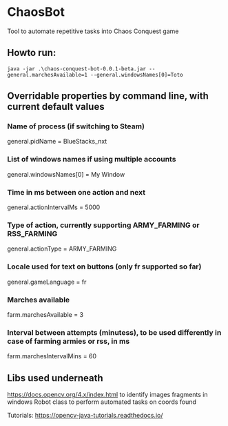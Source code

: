 # ChaosBot
Tool to automate repetitive tasks into Chaos Conquest game


## Howto run:
`java -jar .\chaos-conquest-bot-0.0.1-beta.jar --general.marchesAvailable=1 --general.windowsNames[0]=Toto`


## Overridable properties by command line, with current default values
### Name of process (if switching to Steam)
general.pidName = BlueStacks_nxt 
### List of windows names if using multiple accounts
general.windowsNames[0] = My Window
### Time in ms between one action and next
general.actionIntervalMs = 5000
### Type of action, currently supporting ARMY_FARMING or RSS_FARMING
general.actionType = ARMY_FARMING
### Locale used for text on buttons (only fr supported so far)
general.gameLanguage = fr
### Marches available
farm.marchesAvailable = 3
### Interval between attempts (minutess), to be used differently in case of farming armies or rss, in ms
farm.marchesIntervalMins = 60



## Libs used underneath
https://docs.opencv.org/4.x/index.html to identify images fragments in windows 
Robot class to perform automated tasks on coords found

Tutorials:
https://opencv-java-tutorials.readthedocs.io/

